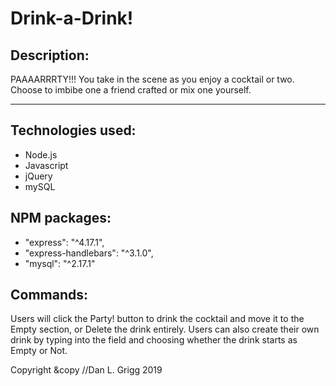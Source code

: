 # Drink-a-Drink!

## Description: 
 PAAAARRRTY!!!  You take in the scene as you enjoy a cocktail or two.  Choose to imbibe one a friend crafted or mix one yourself.  

---

## Technologies used:
  - Node.js
  - Javascript
  - jQuery
  - mySQL

## NPM packages:
  - "express": "^4.17.1",
  - "express-handlebars": "^3.1.0",
  - "mysql": "^2.17.1"
  
## Commands:
  Users will click the Party! button to drink the cocktail and move it to the Empty section, or Delete the drink entirely.  Users can also create their own drink by typing into the field and choosing whether the drink starts as Empty or Not. 
  
  
 Copyright &copy //Dan L. Grigg 2019